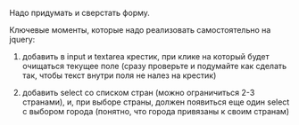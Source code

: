 Надо придумать и сверстать форму.

Ключевые моменты, которые надо реализовать самостоятельно на jquery:

1. добавить в input и textarea крестик, при клике на который будет очищаться текущее поле (сразу проверьте и подумайте как сделать так, чтобы текст внутри поля не налез на крестик)

2. добавить select со списком стран (можно ограничиться 2-3 странами), и, при выборе страны, должен появиться еще один select с выбором города (понятно, что города привязаны к своим странам)
